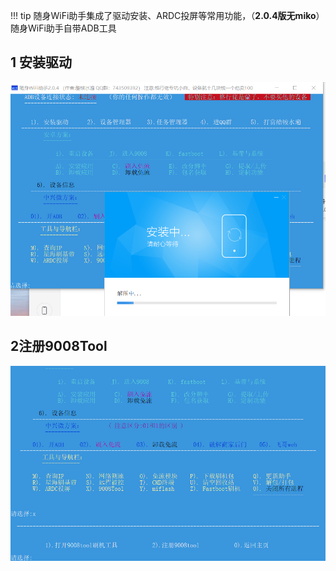 !!! tip
    随身WiFi助手集成了驱动安装、ARDC投屏等常用功能，（**2.0.4版无miko**）随身WiFi助手自带ADB工具

## 1 安装驱动

![image-20250217155151035](image/image-20250217155151035.png)

## 2注册9008Tool

![image-20250217160011208](image/image-20250217160011208.png)